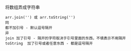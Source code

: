 将数组弄成字符串

```
arr.join('') 或 arr.toString('')
同
都不加引号 - 默认逗号隔开
异
join 加了引号 - 隔开的字符取决于引号里面的东西，不填表示不用隔开
toString  加了引号或者任意东西 - 都是逗号隔开
```



